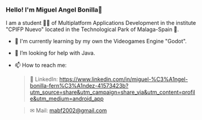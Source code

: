 ### Hello! I'm Miguel Angel Bonilla👋

I am a student 👨‍🎓 of Multiplatform Applications Development in the institute "CPIFP Nuevo" located in the Technological Park of Malaga-Spain 🏫.

- 🚀 I'm currently learning by my own the Videogames Engine "Godot".
- 🤔 I’m looking for help with Java.
- 📫 How to reach me: 
      
  > 💼 LinkedIn: https://www.linkedin.com/in/miguel-%C3%A1ngel-bonilla-fern%C3%A1ndez-41573423b?utm_source=share&utm_campaign=share_via&utm_content=profile&utm_medium=android_app

  > ✉ Mail: mabf2002@gmail.com
